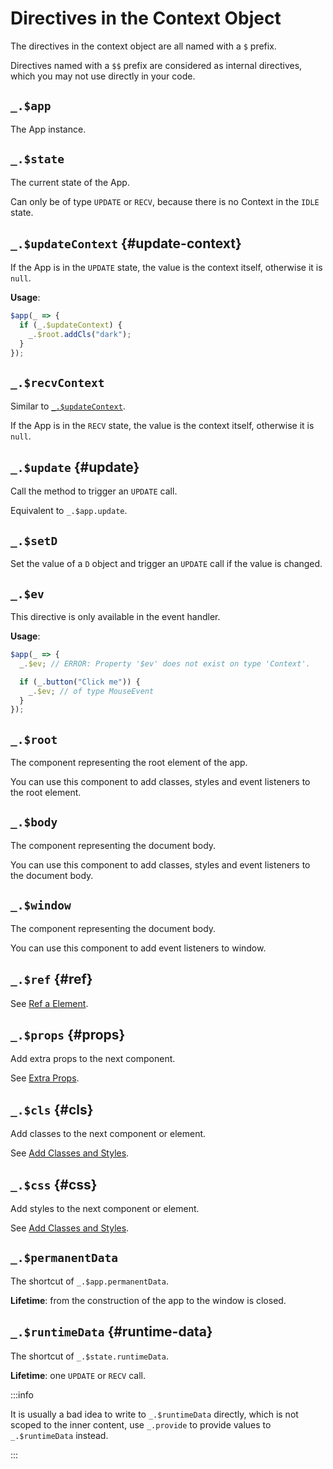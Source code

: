 # Directives in the Context Object

The directives in the context object are all named with a `$` prefix.

Directives named with a `$$` prefix are considered as internal directives, which you may not use directly in your code.

## `_.$app`

The App instance.

## `_.$state`

The current state of the App.

Can only be of type `UPDATE` or `RECV`, because there is no Context in the `IDLE` state.

## `_.$updateContext` {#update-context}

If the App is in the `UPDATE` state, the value is the context itself, otherwise it is `null`.

**Usage**:

```ts
$app(_ => {
  if (_.$updateContext) {
    _.$root.addCls("dark");
  }
});
```

## `_.$recvContext`

Similar to [`_.$updateContext`](#update-context).

If the App is in the `RECV` state, the value is the context itself, otherwise it is `null`.

## `_.$update` {#update}

Call the method to trigger an `UPDATE` call.

Equivalent to `_.$app.update`.

## `_.$setD`

Set the value of a `D` object and trigger an `UPDATE` call if the value is changed.

## `_.$ev`

This directive is only available in the event handler.

**Usage**:

```ts
$app(_ => {
  _.$ev; // ERROR: Property '$ev' does not exist on type 'Context'.

  if (_.button("Click me")) {
    _.$ev; // of type MouseEvent
  }
});
```

## `_.$root`

The component representing the root element of the app.

You can use this component to add classes, styles and event listeners to the root element.

## `_.$body`

The component representing the document body.

You can use this component to add classes, styles and event listeners to the document body.

## `_.$window`

The component representing the document body.

You can use this component to add event listeners to window.

## `_.$ref` {#ref}

See [Ref a Element](../essentials/lowlevel#ref-element).

## `_.$props` {#props}

Add extra props to the next component.

See [Extra Props](../essentials/component#extra-props).

## `_.$cls` {#cls}

Add classes to the next component or element.

See [Add Classes and Styles](../essentials/rendering-basics#add-classes-and-styles).

## `_.$css` {#css}

Add styles to the next component or element.

See [Add Classes and Styles](../essentials/rendering-basics#add-classes-and-styles).

## `_.$permanentData`

The shortcut of `_.$app.permanentData`.

**Lifetime**: from the construction of the app to the window is closed.

## `_.$runtimeData` {#runtime-data}

The shortcut of `_.$state.runtimeData`.

**Lifetime**: one `UPDATE` or `RECV` call.

:::info

It is usually a bad idea to write to `_.$runtimeData` directly,
which is not scoped to the inner content,
use `_.provide` to provide values to `_.$runtimeData` instead.

:::
